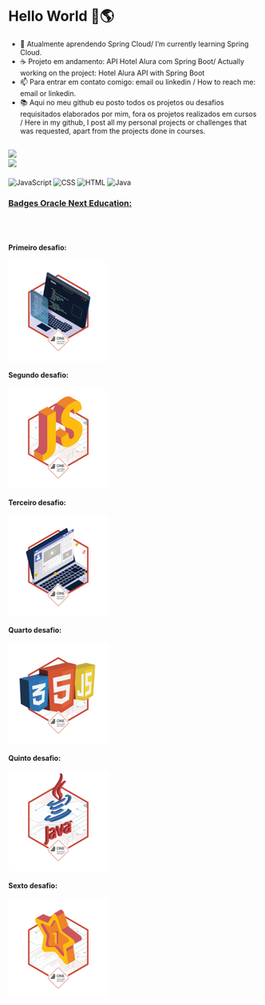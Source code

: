 <h1> Hello World 👋🌎 </h1>

- 🌱 Atualmente aprendendo Spring Cloud/ I’m currently learning Spring Cloud.
- ☕ Projeto em andamento: API Hotel Alura com Spring Boot/ Actually working on the project: Hotel Alura API with Spring Boot
- 📫 Para entrar em contato comigo: email ou linkedin / How to reach me: email or linkedin.
- 📚 Aqui no meu github eu posto todos os projetos ou desafios requisitados elaborados por mim, fora os projetos realizados em cursos / Here in my github, I post all my personal projects or challenges that was requested, apart from the projects done in courses. 

##

<div>
  <a href="https://www.linkedin.com/in/menezesguilherme/">
  <img height = "160em" src="https://github-readme-stats.vercel.app/api?username=guipmenezes&show-icons=true&theme=dark&include_all_commits=true&count_private=true"/>
  <br>
  <img height = "160em" src="https://github-readme-stats.vercel.app/api/top-langs/?username=guipmenezes&layout=compact&langs_count=16&theme=dark"/>
</div>   
  
  <div style="display: inline-block"><br>
    <img align="center" alt="JavaScript" heigth="30" width="40" src="https://cdn.jsdelivr.net/gh/devicons/devicon/icons/javascript/javascript-original.svg"/>
    <img align="center" alt="CSS" heigth="50" width="50" src="https://cdn.jsdelivr.net/gh/devicons/devicon/icons/css3/css3-original-wordmark.svg"/>
    <img align="center" alt="HTML" heigth="50" width="50" src="https://cdn.jsdelivr.net/gh/devicons/devicon/icons/html5/html5-original-wordmark.svg"/>
    <img align="center" alt="Java" height="50" width="50" src="https://cdn.jsdelivr.net/gh/devicons/devicon/icons/java/java-original-wordmark.svg" />
  </div>
  
  <h3>Badges Oracle Next Education:</h3>
  <br>
  <div style="display: inline-block"><br>
    <h4>Primeiro desafio:</h4>
    <img align="center" height="200" width="200" src="badge-sprint1.png"/>
    <h4>Segundo desafio:</h4>
    <img align="center" height="200em" width="200em" src="badge-sprint2.png"/>
    <h4>Terceiro desafio:</h4>
    <img align="center" heigth="200em" width="200em" src="badge-sprint-frontend.png"/>
    <h4>Quarto desafio:</h4>
    <img align="center" heigth="200em" width="200em" src="badge-sprint-ecommerce-alurageek.png"/>
    <h4>Quinto desafio:</h4>
    <img align="center" heigth="200em" width="200em" src="badge-java-sprint-1.png"/>
    <h4>Sexto desafio:</h4>
    <img align="center" height="200em" width="200em" src="badge-java-sprint-2.png"/>
  </div>
